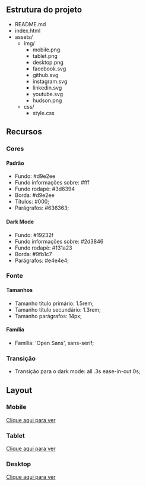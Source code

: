 ## Estrutura do projeto

- README.md
- index.html
- assets/
    - img/
        - mobile.png
        - tablet.png
        - desktop.png
        - facebook.svg
        - github.svg
        - instagram.svg
        - linkedin.svg
        - youtube.svg
        - hudson.png
    - css/
        - style.css

## Recursos

### Cores

#### Padrão

- Fundo: #d9e2ee
- Fundo informações sobre: #fff
- Fundo rodapé: #3d6394
- Borda: #d9e2ee
- Títulos: #000;
- Parágrafos: #636363;

#### Dark Mode

- Fundo: #19232f
- Fundo informações sobre: #2d3846
- Fundo rodapé: #131a23
- Borda: #9fb1c7
- Parágrafos: #e4e4e4;

### Fonte

#### Tamanhos

- Tamanho título primário: 1.5rem;
- Tamanho título secundário: 1.3rem;
- Tamanho parágrafos: 14px;

#### Família

- Família: 'Open Sans', sans-serif;

### Transição

- Transição para o dark mode: all .3s ease-in-out 0s;

## Layout

### Mobile

[Clique aqui para ver](./assets/img/mobile.png)

### Tablet

[Clique aqui para ver](./assets/img/tablet.png)

### Desktop

[Clique aqui para ver](./assets/img/desktop.png)
